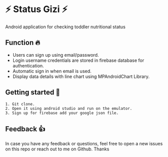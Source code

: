 # :zap: Status Gizi :zap:
Android application for checking toddler nutritional status

## Function :fire:
- Users can sign up using email/password.
- Login username credentials are stored in firebase database for authentication. 
- Automatic sign in when email is used.  
- Display data details with line chart using MPAndroidChart Library.

## Getting started :page_facing_up:
```
1. Git clone.
2. Open it using android studio and run on the emulator.
3. Sign up for firebase add your google json file.
```

## Feedback :+1:

In case you have any feedback or questions, feel free to open a new issues on this repo or reach out to me on Github. Thanks
